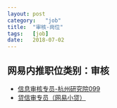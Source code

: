 ```yaml
---
layout:	post
category:	"job"
title:	"审核-岗位"
tags:	[job]
date:	2018-07-02
---
```

## 网易内推职位类别：审核
- [信息审核专员-杭州研究院099](http://bole.netease.com/position/h5/detail.do?id=1242&rcode=D1O21582aT)
- [贷信审专员（网易小贷）](http://bole.netease.com/position/h5/detail.do?id=955&rcode=D1O21582aT)
